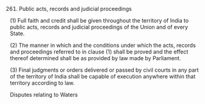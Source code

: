 261. Public acts, records and judicial proceedings

(1) Full faith and credit shall be given throughout the territory of India to public acts, records and judicial proceedings of the Union and of every State.

(2) The manner in which and the conditions under which the acts, records and proceedings referred to in clause (1) shall be proved and the effect thereof determined shall be as provided by law made by Parliament.

(3) Final judgments or orders delivered or passed by civil courts in any part of the territory of India shall be capable of execution anywhere within that territory according to law.


Disputes relating to Waters

